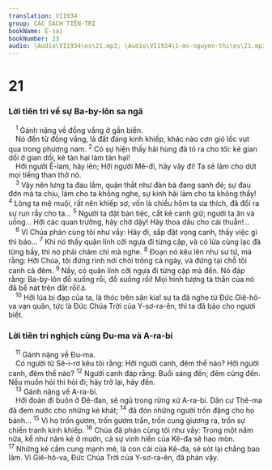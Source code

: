```yaml
---
translation: VI1934
group: CÁC SÁCH TIÊN-TRI
bookName: Ê-sai 
bookNumber: 23
audio: \Audio\VI1934\es\21.mp3; \Audio\VI1934\1-ms-nguyen-thi\es\21.mp3
---
```


<div class="title"><h1>21</h1><h3>Lời tiên tri về sự Ba-by-lôn sa ngã</h3></div>
<span class="verse es_21_1"> <sup>1</sup> Gánh nặng về đồng vắng ở gần biển. <br/> Nó đến từ đồng vắng, là đất đáng kinh khiếp, khác nào cơn gió lốc vụt qua trong phương nam. </span>
<span class="verse es_21_2"><sup>2</sup> Có sự hiện thấy hãi hùng đã tỏ ra cho tôi: kẻ gian dối ở gian dối, kẻ tàn hại làm tàn hại! <br/> Hỡi người Ê-lam, hãy lên; Hỡi người Mê-đi, hãy vây đi! Ta sẽ làm cho dứt mọi tiếng than thở nó. <br/></span>
<span class="verse es_21_3"> <sup>3</sup> Vậy nên lưng ta đau lắm, quặn thắt như đàn bà đang sanh đẻ; sự đau đớn mà ta chịu, làm cho ta không nghe, sự kinh hãi làm cho ta không thấy! </span>
<span class="verse es_21_4"><sup>4</sup> Lòng ta mê muội, rất nên khiếp sợ; vốn là chiều hôm ta ưa thích, đã đổi ra sự run rẩy cho ta… </span>
<span class="verse es_21_5"><sup>5</sup> Người ta đặt bàn tiệc, cắt kẻ canh giữ; người ta ăn và uống… Hỡi các quan trưởng, hãy chờ dậy! Hãy thoa dầu cho cái thuẫn!… <br/></span>
<span class="verse es_21_6"> <sup>6</sup> Vì Chúa phán cùng tôi như vầy: Hãy đi, sắp đặt vọng canh, thấy việc gì thì báo… </span>
<span class="verse es_21_7"><sup>7</sup> Khi nó thấy quân lính cỡi ngựa đi từng cặp, và có lừa cùng lạc đà từng bầy, thì nó phải chăm chỉ mà nghe. </span>
<span class="verse es_21_8"><sup>8</sup> Đoạn nó kêu lên như sư tử, mà rằng: Hỡi Chúa, tôi đứng rình nơi chòi trông cả ngày, và đứng tại chỗ tôi canh cả đêm. </span>
<span class="verse es_21_9"><sup>9</sup> Nầy, có quân lính cỡi ngựa đi từng cặp mà đến. Nó đáp rằng: Ba-by-lôn đổ xuống rồi, đổ xuống rồi! Mọi hình tượng tà thần của nó đã bể nát trên đất rồi!<a data-toggle="tooltip" data-placement="bottom" title="Kh 14:8; 18:2">⚓</a><br/></span>
<span class="verse es_21_10"> <sup>10</sup> Hỡi lúa bị đạp của ta, là thóc trên sân kia! sự ta đã nghe từ Đức Giê-hô-va vạn quân, tức là Đức Chúa Trời của Y-sơ-ra-ên, thì ta đã bảo cho ngươi biết. <br/></span>
<div class="title"><h3>Lời tiên tri nghịch cùng Đu-ma và A-ra-bi</h3></div>
<span class="verse es_21_11"> <sup>11</sup> Gánh nặng về Đu-ma. <br/> Có người từ Sê-i-rơ kêu tôi rằng: Hỡi người canh, đêm thể nào? Hỡi người canh, đêm thể nào? </span>
<span class="verse es_21_12"><sup>12</sup> Người canh đáp rằng: Buổi sáng đến; đêm cũng đến. Nếu muốn hỏi thì hỏi đi; hãy trở lại, hãy đến. <br/></span>
<span class="verse es_21_13"> <sup>13</sup> Gánh nặng về A-ra-bi. <br/> Hỡi đoàn đi buôn ở Đê-đan, sẽ ngủ trong rừng xứ A-ra-bi. Dân cư Thê-ma đã đem nước cho những kẻ khát; </span>
<span class="verse es_21_14"><sup>14</sup> đã đón những người trốn đặng cho họ bánh… </span>
<span class="verse es_21_15"><sup>15</sup> Vì họ trốn gươm, trốn gươm trần, trốn cung giương ra, trốn sự chiến tranh kinh khiếp. </span>
<span class="verse es_21_16"><sup>16</sup> Chúa đã phán cùng tôi như vầy: Trong một năm nữa, kể như năm kẻ ở mướn, cả sự vinh hiển của Kê-đa sẽ hao mòn. </span>
<span class="verse es_21_17"><sup>17</sup> Những kẻ cầm cung mạnh mẽ, là con cái của Kê-đa, sẽ sót lại chẳng bao lăm. Vì Giê-hô-va, Đức Chúa Trời của Y-sơ-ra-ên, đã phán vậy. <br/></span>
